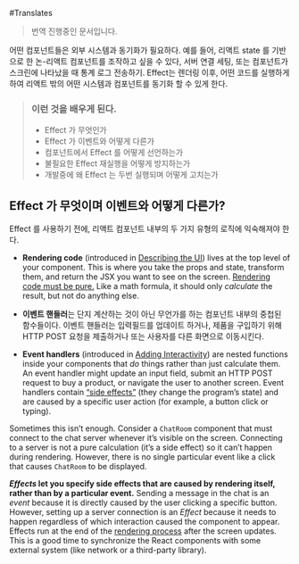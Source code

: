 #Translates 

> 번역 진행중인 문서입니다.

어떤 컴포넌트들은 외부 시스템과 동기화가 필요하다. 예를 들어, 리액트 state 를 기반으로 한 논-리액트 컴포넌트를 조작하고 싶을 수 있다, 서버 연결 세팅, 또는 컴포넌트가 스크린에 나타났을 때 통계 로그 전송하기. Effect는 렌더링 이후, 어떤 코드를 실행하게 하여 리액트 밖의 어떤 시스템과 컴포넌트를 동기화 할 수 있게 한다.

>### 이런 것을 배우게 된다.
>
>- Effect 가 무엇인가
>- Effect 가 이벤트와 어떻게 다른가
>- 컴포넌트에서 Effect 를 어떻게 선언하는가
>- 불필요한 Effect 재실행을 어떻게 방지하는가
>- 개발중에 왜 Effect 는 두번 실행되며 어떻게 고치는가

## Effect 가 무엇이며 이벤트와 어떻게 다른가?

Effect 를 사용하기 전에, 리액트 컴포넌트 내부의 두 가지 유형의 로직에 익숙해져야 한다.

-   **Rendering code** (introduced in [Describing the UI](https://beta.reactjs.org/learn/describing-the-ui)) lives at the top level of your component. This is where you take the props and state, transform them, and return the JSX you want to see on the screen. [Rendering code must be pure.](https://beta.reactjs.org/learn/keeping-components-pure) Like a math formula, it should only _calculate_ the result, but not do anything else.

- **이벤트 핸들러**는 단지 계산하는 것이 아닌 무언가를 하는 컴포넌트 내부의 중첩된 함수들이다. 이벤트 핸들러는 입력필드를 업데이트 하거나, 제품을 구입하기 위해 HTTP POST 요청을 제출하거나 또는 사용자를 다른 화면으로 이동시킨다.

-   **Event handlers** (introduced in [Adding Interactivity](https://beta.reactjs.org/learn/adding-interactivity)) are nested functions inside your components that _do_ things rather than just calculate them. An event handler might update an input field, submit an HTTP POST request to buy a product, or navigate the user to another screen. Event handlers contain [“side effects”](https://en.wikipedia.org/wiki/Side_effect_(computer_science)) (they change the program’s state) and are caused by a specific user action (for example, a button click or typing).

Sometimes this isn’t enough. Consider a `ChatRoom` component that must connect to the chat server whenever it’s visible on the screen. Connecting to a server is not a pure calculation (it’s a side effect) so it can’t happen during rendering. However, there is no single particular event like a click that causes `ChatRoom` to be displayed.

**_Effects_ let you specify side effects that are caused by rendering itself, rather than by a particular event.** Sending a message in the chat is an _event_ because it is directly caused by the user clicking a specific button. However, setting up a server connection is an _Effect_ because it needs to happen regardless of which interaction caused the component to appear. Effects run at the end of the [rendering process](https://beta.reactjs.org/learn/render-and-commit) after the screen updates. This is a good time to synchronize the React components with some external system (like network or a third-party library).